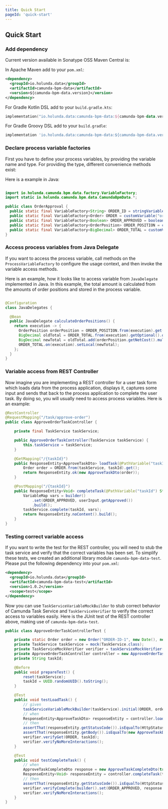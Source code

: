 ```yaml
---
title: Quick Start
pageId: 'quick-start'
---
```


## Quick Start

### Add dependency

Current version available in Sonatype OSS Maven Central is:

In Apache Maven add to your `pom.xml`:

``` xml
<dependency>
  <groupId>io.holunda.data</groupId>
  <artifactId>camunda-bpm-data</artifactId>
  <version>${camunda-bpm-data.version}</version>
</dependency>
```

For Gradle Kotlin DSL add to your `build.gradle.kts`:

``` kotlin
implementation("io.holunda.data:camunda-bpm-data:${camunda-bpm-data.version}")
```

For Gradle Groovy DSL add to your `build.gradle`:

``` groovy
implementation 'io.holunda.data:camunda-bpm-data:${camunda-bpm-data.version}'
```

### Declare process variable factories

First you have to define your process variables, by providing the variable name and type. For providing the type,
different convenience methods exist:

Here is a example in Java:

``` java

import io.holunda.camunda.bpm.data.factory.VariableFactory;
import static io.holunda.camunda.bpm.data.CamundaBpmData.*;

public class OrderApproval {
  public static final VariableFactory<String> ORDER_ID = stringVariable("orderId");
  public static final VariableFactory<Order> ORDER = customVariable("order", Order.class);
  public static final VariableFactory<Boolean> ORDER_APPROVED = booleanVariable("orderApproved");
  public static final VariableFactory<OrderPosition> ORDER_POSITION = customVariable("orderPosition", OrderPosition.class);
  public static final VariableFactory<BigDecimal> ORDER_TOTAL = customVariable("orderTotal", BigDecimal.class);
}
```

### Access process variables from Java Delegate

If you want to access the process variable, call methods on the `ProcessVariableFactory` to configure the usage context,
and then invoke the variable access methods.

Here is an example, how it looks like to access variable from `JavaDelegate` implemented in Java. In this example,
the total amount is calculated from the amounts of order positions and stored in the process variable.

``` java

@Configuration
class JavaDelegates {

  @Bean
  public JavaDelegate calculateOrderPositions() {
    return execution -> {
      OrderPosition orderPosition = ORDER_POSITION.from(execution).get();
      BigDecimal oldTotal = ORDER_TOTAL.from(execution).getOptional().orElse(BigDecimal.ZERO);
      BigDecimal newTotal = oldTotal.add(orderPosition.getNetCost().multiply(BigDecimal.valueOf(orderPosition.getAmount())));
      ORDER_TOTAL.on(execution).setLocal(newTotal);
    };
  }
}
```

### Variable access from REST Controller

Now imagine you are implementing a REST controller for a user task form which
loads data from the process application, displays it, captures some input and
sends that back to the process application to complete the user task. By doing so,
you will usually need to access process variables. Here is an example:


``` java
@RestController
@RequestMapping("/task/approve-order")
public class ApproveOrderTaskController {

    private final TaskService taskService;

    public ApproveOrderTaskController(TaskService taskService) {
        this.taskService = taskService;
    }

    @GetMapping("/{taskId}")
    public ResponseEntity<ApproveTaskDto> loadTask(@PathVariable("taskId") String taskId) {
        Order order = ORDER.from(taskService, taskId).get();
        return ResponseEntity.ok(new ApproveTaskDto(order));
    }

    @PostMapping("/{taskId}")
    public ResponseEntity<Void> completeTask(@PathVariable("taskId") String taskId, @RequestBody ApproveTaskCompleteDto userInput) {
        VariableMap vars = builder()
            .set(ORDER_APPROVED, userInput.getApproved())
            .build();
        taskService.complete(taskId, vars);
        return ResponseEntity.noContent().build();
    }
}

```

### Testing correct variable access

If you want to write the test for the REST controller, you will need to stub
the task service and verify that the correct variables has been set. To simplify
these tests, we created an additional library module `camunda-bpm-data-test`.
Please put the following dependency into your `pom.xml`:

``` xml
<dependency>
  <groupId>io.holunda.data</groupId>
  <artifactId>camunda-bpm-data-test</artifactId>
  <version>1.0.2</version>
  <scope>test</scope>
</dependency>
```

Now you can use `TaskServiceVariableMockBuilder` to stub correct behavior of Camunda Task Service
and `TaskServiceVerifier` to verify the correct access to variables easily. Here is the JUnit
test of the REST controller above, making use of `camunda-bpm-data-test`.


``` java
public class ApproveOrderTaskControllerTest {

    private static Order order = new Order("ORDER-ID-1", new Date(), new ArrayList<>());
    private TaskService taskService = mock(TaskService.class);
    private TaskServiceMockVerifier verifier = taskServiceMockVerifier(taskService);
    private ApproveOrderTaskController controller = new ApproveOrderTaskController(taskService);
    private String taskId;

    @Before
    public void prepareTest() {
        reset(taskService);
        taskId = UUID.randomUUID().toString();
    }

    @Test
    public void testLoadTask() {
        // given
        taskServiceVariableMockBuilder(taskService).initial(ORDER, order).build();
        // when
        ResponseEntity<ApproveTaskDto> responseEntity = controller.loadTask(taskId);
        // then
        assertThat(responseEntity.getStatusCode()).isEqualTo(HttpStatus.OK);
        assertThat(responseEntity.getBody()).isEqualTo(new ApproveTaskDto(order));
        verifier.verifyGet(ORDER, taskId);
        verifier.verifyNoMoreInteractions();
    }

    @Test
    public void testCompleteTask() {
        // when
        ApproveTaskCompleteDto response = new ApproveTaskCompleteDto(true);
        ResponseEntity<Void> responseEntity = controller.completeTask(taskId, response);
        // then
        assertThat(responseEntity.getStatusCode()).isEqualTo(HttpStatus.NO_CONTENT);
        verifier.verifyComplete(builder().set(ORDER_APPROVED, response.getApproved()).build(), taskId);
        verifier.verifyNoMoreInteractions();
    }
}
```
